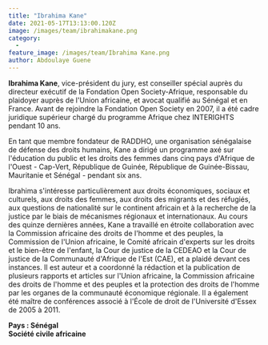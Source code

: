 ```yaml
---
title: "Ibrahima Kane"
date: 2021-05-17T13:13:00.120Z
image: /images/team/ibrahimakane.png
category:
  - 
feature_image: /images/team/Ibrahima Kane.png
author: Abdoulaye Guene
---
```

**Ibrahima Kane**, vice-président du jury, est conseiller spécial auprès du directeur exécutif de la Fondation Open Society-Afrique, responsable du plaidoyer auprès de l'Union africaine, et avocat qualifié au Sénégal et en France. Avant de rejoindre la Fondation Open Society en 2007, il a été cadre juridique supérieur chargé du programme Afrique chez INTERIGHTS pendant 10 ans.

En tant que membre fondateur de RADDHO, une organisation sénégalaise de défense des droits humains, Kane a dirigé un programme axé sur l'éducation du public et les droits des femmes dans cinq pays d'Afrique de l'Ouest - Cap-Vert, République de Guinée, République de Guinée-Bissau, Mauritanie et Sénégal - pendant six ans.

Ibrahima s'intéresse particulièrement aux droits économiques, sociaux et culturels, aux droits des femmes, aux droits des migrants et des réfugiés, aux questions de nationalité sur le continent africain et à la recherche de la justice par le biais de mécanismes régionaux et internationaux. Au cours des quinze dernières années, Kane a travaillé en étroite collaboration avec la Commission africaine des droits de l'homme et des peuples, la Commission de l'Union africaine, le Comité africain d'experts sur les droits et le bien-être de l'enfant, la Cour de justice de la CEDEAO et la Cour de justice de la Communauté d'Afrique de l'Est (CAE), et a plaidé devant ces instances. Il est auteur et a coordonné la rédaction et la publication de plusieurs rapports et articles sur l'Union africaine, la Commission africaine des droits de l'homme et des peuples et la protection des droits de l'homme par les organes de la communauté économique régionale. Il a également été maître de conférences associé à l'École de droit de l'Université d'Essex de 2005 à 2011.


**Pays : Sénégal**  
**Société civile africaine**